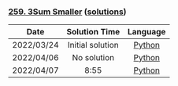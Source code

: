 ### [259. 3Sum Smaller](https://leetcode.com/problems/3sum-smaller/) ([solutions](https://github.com/pete-debiase/Comprog/blob/main/Solutions/259.%203Sum%20Smaller))

|    Date    |  Solution Time   |                                                        Language                                                        |
|:----------:|:----------------:|:----------------------------------------------------------------------------------------------------------------------:|
| 2022/03/24 | Initial solution |      [Python](https://github.com/pete-debiase/Comprog/blob/main/Solutions/259.%203Sum%20Smaller/3Sum_smaller.py)       |
| 2022/04/06 |   No solution    | [Python](https://github.com/pete-debiase/Comprog/blob/main/Solutions/259.%203Sum%20Smaller/3Sum_smaller_2022-04-06.py) |
| 2022/04/07 |       8:55       | [Python](https://github.com/pete-debiase/Comprog/blob/main/Solutions/259.%203Sum%20Smaller/3Sum_smaller_2022-04-07.py) |
